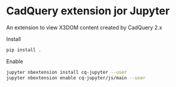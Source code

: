 # CadQuery extension jor Jupyter

An extension to view X3DOM content created by CadQuery 2.x

Install

```bash
pip install .
```

Enable

```bash
jupyter nbextension install cq-jupyter --user
jupyter nbextension enable cq-jupyter/js/main --user
```